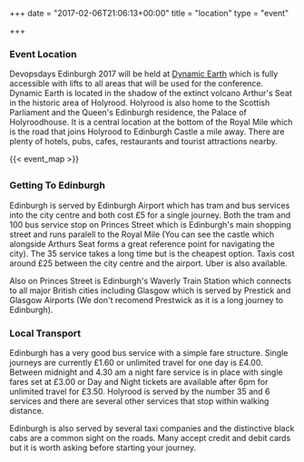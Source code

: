 +++
date = "2017-02-06T21:06:13+00:00"
title = "location"
type = "event"

+++

### Event Location

Devopsdays Edinburgh 2017 will be held at <a href="http://www.dynamicearth.co.uk" target="_blank">Dynamic Earth</a> which is fully accessible with lifts to all areas that will be used for the conference. Dynamic Earth is located in the shadow of the extinct volcano Arthur's Seat in the historic area of Holyrood. Holyrood is also home to the Scottish Parliament and the Queen's Edinburgh residence, the Palace of Holyroodhouse. It is a central location at the bottom of the Royal Mile which is the road that joins Holyrood to Edinburgh Castle a mile away. There are plenty of hotels, pubs, cafes, restaurants and tourist attractions nearby.

<div style="width: 550px; padding-bottom: 5px; margin: 0 auto;">
{{< event_map >}} 
</div>

### Getting To Edinburgh

Edinburgh is served by Edinburgh Airport which has tram and bus services into the city centre and both cost £5 for a single journey. Both the tram and 100 bus service stop on Princes Street which is Edinburgh's main shopping street and runs paralell to the Royal Mile (You can see the castle which alongside Arthurs Seat forms a great reference point for navigating the city). The 35 service takes a long time but is the cheapest option. Taxis cost around £25 between the city centre and the airport. Uber is also available.

Also on Princes Street is Edinburgh's Waverly Train Station which connects to all major British cities including Glasgow which is served by Prestick and Glasgow Airports (We don't recomend Prestwick as it is a long journey to Edinburgh).

### Local Transport

Edinburgh has a very good bus service with a simple fare structure. Single journeys are currently £1.60 or unlimited travel for one day is £4.00. Between midnight and 4.30 am a night fare service is in place with single fares set at £3.00 or Day and Night tickets are available after 6pm for unlimited travel for £3.50. Holyrood is served by the number 35 and 6 services and there are several other services that stop within walking distance.

Edinburgh is also served by several taxi companies and the distinctive black cabs are a common sight on the roads. Many accept credit and debit cards but it is worth asking before starting your journey.